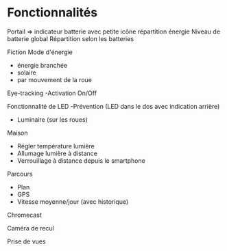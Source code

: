 # Fonctionnalités



Portail => 
indicateur batterie avec petite icône
répartition énergie
Niveau de batterie global
Répartition selon les batteries


Fiction
Mode d'énergie
- énergie branchée
- solaire
- par mouvement de la roue


Eye-tracking
-Activation On/Off

Fonctionnalité de LED
-Prévention (LED dans le dos avec indication arrière)
- Luminaire (sur les roues)

Maison
- Régler température lumière
- Allumage lumière à distance
- Verrouillage à distance depuis le smartphone

Parcours
- Plan
- GPS
- Vitesse moyenne/jour (avec historique)

Chromecast

Caméra de recul

Prise de vues